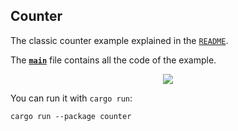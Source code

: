 ## Counter

The classic counter example explained in the [`README`](../../README.md).

The __[`main`]__ file contains all the code of the example.

<div align="center">
  <a href="https://gfycat.com/fairdeadcatbird">
    <img src="https://thumbs.gfycat.com/FairDeadCatbird-small.gif">
  </a>
</div>

You can run it with `cargo run`:
```
cargo run --package counter
```

[`main`]: src/main.rs
